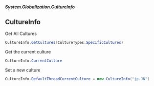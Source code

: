 ##### System.Globalization.CultureInfo
## CultureInfo

Get All Cultures
``` csharp
CultureInfo.GetCultures(CultureTypes.SpecificCultures)
```

Get the current culture
``` csharp
CultureInfo.CurrentCulture
```

Set a new culture
``` csharp
CultureInfo.DefaultThreadCurrentCulture = new CultureInfo("jp-JN")
```

